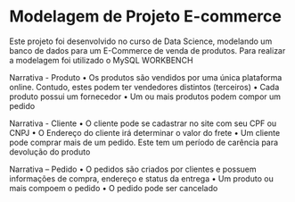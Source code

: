 # Modelagem de Projeto E-commerce
Este projeto foi desenvolvido no curso de Data Science, modelando um banco de dados para um E-Commerce de venda de produtos.
Para realizar a modelagem foi utilizado o MySQL WORKBENCH

Narrativa - Produto
• Os produtos são vendidos por uma única plataforma online.
Contudo, estes podem ter vendedores distintos (terceiros)
• Cada produto possui um fornecedor
• Um ou mais produtos podem compor um pedido

Narrativa - Cliente
• O cliente pode se cadastrar no site com seu CPF ou CNPJ
• O Endereço do cliente irá determinar o valor do frete
• Um cliente pode comprar mais de um pedido. Este tem um período
de carência para devolução do produto

Narrativa – Pedido
• O pedidos são criados por clientes e possuem informações de
compra, endereço e status da entrega
• Um produto ou mais compoem o pedido
• O pedido pode ser cancelado

